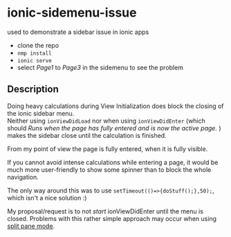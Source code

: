 # ionic-sidemenu-issue
used to demonstrate a sidebar issue in ionic apps

 - clone the repo
 - `nmp install`
 - `ionic serve`
 - select _Page1_ to _Page3_ in the sidemenu to see the problem

## Description

Doing heavy calculations during View Initialization does block the closing of the
ionic sidebar menu.  
Neither using `ionViewDidLoad` nor when using `ionViewDidEnter` (which should
_Runs when the page has fully entered and is now the active page._ )
makes the sidebar close until the calculation is finished.

From my point of view the page is fully entered, when it is fully visible.

If you cannot avoid intense calculations while entering a page, it would be much
more user-friendly to show some spinner than to block the whole navigation.

The only way around this was to use `setTimeout(()=>{doStuff();},50);`, which
isn't a nice solution :)

My proposal/request is to not _start_ ionViewDidEnter until the menu is closed.
Problems with this rather simple approach may occur when using
[split pane mode](http://blog.ionicframework.com/testing-split-pane-support/).
